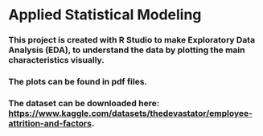 # Applied Statistical Modeling #
### This project is created with R Studio to make Exploratory Data Analysis (EDA), to understand the data by plotting the main characteristics visually. ### 
### The plots can be found in pdf files. ###
### The dataset can be downloaded here: https://www.kaggle.com/datasets/thedevastator/employee-attrition-and-factors. ###
